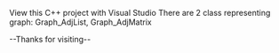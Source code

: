 View this C++ project with Visual Studio 
There are 2 class representing graph: Graph_AdjList, Graph_AdjMatrix

--Thanks for visiting--
